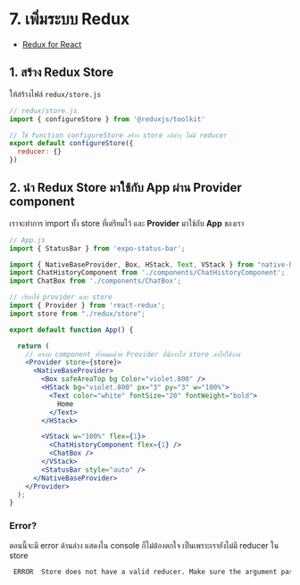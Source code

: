 
# 7. เพิ่มระบบ Redux

- [Redux for React](https://redux.js.org/basics/usage-with-react)

## 1. สร้าง Redux Store 

ให้สร้างไฟล์ `redux/store.js`

```jsx
// redux/store.js
import { configureStore } from '@reduxjs/toolkit'

// ใช้ function configureStore สร้าง store เปล่าๆ ไม่มี reducer 
export default configureStore({
  reducer: {}
})

```

## 2. นำ Redux Store มาใช้กับ App ผ่าน Provider component

เราจะทำการ import ทั้ง store ที่เตรียมไว้ และ **Provider** มาใช้กับ **App** ของเรา

```jsx
// App.js
import { StatusBar } from 'expo-status-bar';

import { NativeBaseProvider, Box, HStack, Text, VStack } from "native-base";
import ChatHistoryComponent from './components/ChatHistoryComponent';
import ChatBox from './components/ChatBox';

// เรียกใช้ provider และ store
import { Provider } from 'react-redux';
import store from "./redux/store";

export default function App() {

  return (
    // ครอบ component ทั้งหมดด้วย Provider ที่มีการใส่ store ลงไปใช้งาน
    <Provider store={store}>
      <NativeBaseProvider>
        <Box safeAreaTop bg Color="violet.800" />
        <HStack bg="violet.800" px="3" py="3" w="100%">
          <Text color="white" fontSize="20" fontWeight="bold">
            Home
          </Text>
        </HStack>

        <VStack w="100%" flex={1}>
          <ChatHistoryComponent flex={1} />
          <ChatBox />
        </VStack>
        <StatusBar style="auto" />
      </NativeBaseProvider>
    </Provider>
  );
}
```

### Error? 

ตอนนี้จะมี error ด้านล่าง แสดงใน console ก็ไม่ต้องตกใจ เป็นเพราะเรายังไม่มี reducer ใน store

```bash
 ERROR  Store does not have a valid reducer. Make sure the argument passed to combineReducers is an object whose values are reducers.
```

